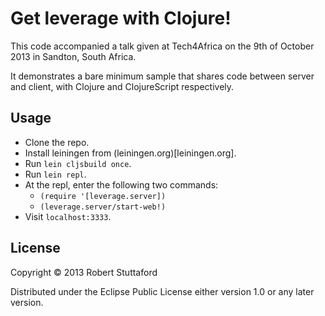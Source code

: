 # Get leverage with Clojure!

This code accompanied a talk given at Tech4Africa on the 9th of October 2013 in Sandton, South Africa.

It demonstrates a bare minimum sample that shares code between server and client, with Clojure and ClojureScript respectively.

## Usage

* Clone the repo.
* Install leiningen from (leiningen.org)[leiningen.org].
* Run `lein cljsbuild once`.
* Run `lein repl`.
* At the repl, enter the following two commands:
  * `(require '[leverage.server])`
  * `(leverage.server/start-web!)`
* Visit `localhost:3333`.

## License

Copyright © 2013 Robert Stuttaford

Distributed under the Eclipse Public License either version 1.0 or any later version.
